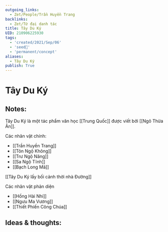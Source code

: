 ```yaml
---
outgoing_links:
  - Zet/People/Trần Huyền Trang
backlinks:
  - Zet/Tứ đại danh tác
title: Tây Du Ký
UID: 210906225930
tags:
  - 'created/2021/Sep/06'
  - 'seed🥜'
  - 'permanent/concept'
aliases:
  - Tây Du Ký
publish: True
---
```

# Tây Du Ký

## Notes:
Tây Du Ký là một tác phẩm văn học [[Trung Quốc]] được viết bởi [[Ngô Thừa Ân]].

Các nhân vật chính:

- [[Trần Huyền Trang]]
- [[Tôn Ngộ Không]]
- [[Trư Ngộ Năng]]
- [[Sa Ngộ Tĩnh]]
- [[Bạch Long Mã]]

[[Tây Du Ký lấy bối cảnh thời nhà Đường]]

Các nhân vật phản diện

- [[Hồng Hài Nhi]]
- [[Ngưu Ma Vương]]
- [[Thiết Phiến Công Chúa]]

## Ideas & thoughts:
